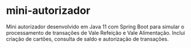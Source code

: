 # mini-autorizador
Mini autorizador desenvolvido em Java 11 com Spring Boot para simular o processamento de transações de Vale Refeição e Vale Alimentação. Inclui criação de cartões, consulta de saldo e autorização de transações.
